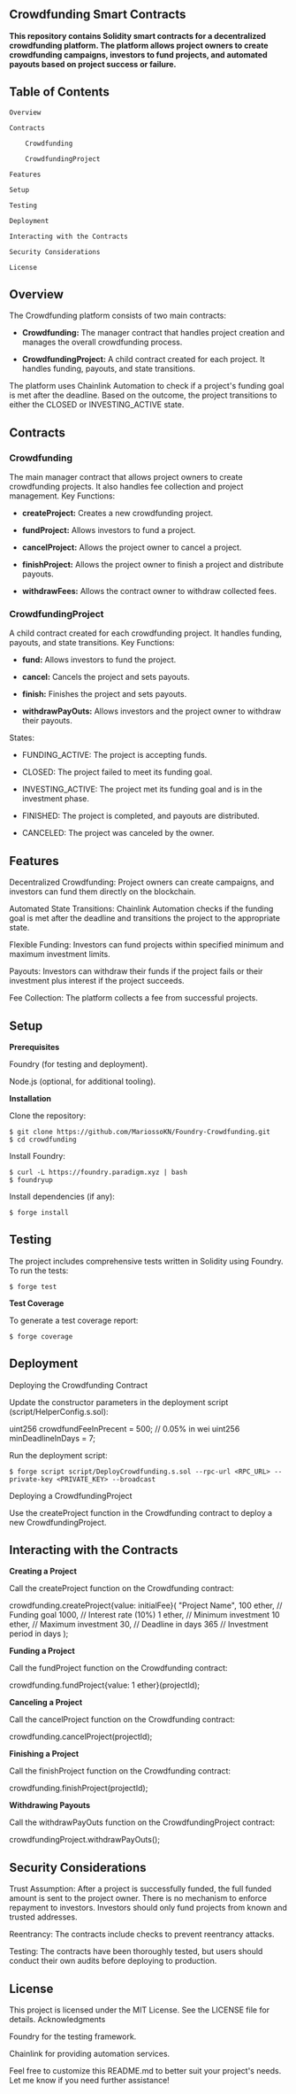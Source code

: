 ## Crowdfunding Smart Contracts

**This repository contains Solidity smart contracts for a decentralized crowdfunding platform. The platform allows project owners to create crowdfunding campaigns, investors to fund projects, and automated payouts based on project success or failure.**

## Table of Contents

    Overview

    Contracts

        Crowdfunding

        CrowdfundingProject

    Features

    Setup

    Testing

    Deployment

    Interacting with the Contracts

    Security Considerations

    License

## Overview

The Crowdfunding platform consists of two main contracts:

-    **Crowdfunding:** The manager contract that handles project creation and manages the overall crowdfunding process.

-    **CrowdfundingProject:** A child contract created for each project. It handles funding, payouts, and state transitions.

The platform uses Chainlink Automation to check if a project's funding goal is met after the deadline. Based on the outcome, the project transitions to either the CLOSED or INVESTING_ACTIVE state.

## Contracts

### Crowdfunding

The main manager contract that allows project owners to create crowdfunding projects. It also handles fee collection and project management.
Key Functions:

-    **createProject:** Creates a new crowdfunding project.

-    **fundProject:** Allows investors to fund a project.

-    **cancelProject:** Allows the project owner to cancel a project.

-    **finishProject:** Allows the project owner to finish a project and distribute payouts.

-    **withdrawFees:** Allows the contract owner to withdraw collected fees.

### CrowdfundingProject

A child contract created for each crowdfunding project. It handles funding, payouts, and state transitions.
Key Functions:

-    **fund:** Allows investors to fund the project.

-    **cancel:** Cancels the project and sets payouts.

-    **finish:** Finishes the project and sets payouts.

-    **withdrawPayOuts:** Allows investors and the project owner to withdraw their payouts.

States:

- FUNDING_ACTIVE: The project is accepting funds.

- CLOSED: The project failed to meet its funding goal.

- INVESTING_ACTIVE: The project met its funding goal and is in the investment phase.

- FINISHED: The project is completed, and payouts are distributed.

- CANCELED: The project was canceled by the owner.


## Features

Decentralized Crowdfunding: Project owners can create campaigns, and investors can fund them directly on the blockchain.

Automated State Transitions: Chainlink Automation checks if the funding goal is met after the deadline and transitions the project to the appropriate state.

Flexible Funding: Investors can fund projects within specified minimum and maximum investment limits.

Payouts: Investors can withdraw their funds if the project fails or their investment plus interest if the project succeeds.

Fee Collection: The platform collects a fee from successful projects.

## Setup

**Prerequisites**

Foundry (for testing and deployment).

Node.js (optional, for additional tooling).

**Installation**

Clone the repository:

```shell
$ git clone https://github.com/MariossoKN/Foundry-Crowdfunding.git
$ cd crowdfunding
```

Install Foundry:

```shell
$ curl -L https://foundry.paradigm.xyz | bash
$ foundryup
```

Install dependencies (if any):

```shell
$ forge install
```

## Testing

The project includes comprehensive tests written in Solidity using Foundry. To run the tests:

```shell
$ forge test
```

**Test Coverage**

To generate a test coverage report:

```shell
$ forge coverage
```

## Deployment

Deploying the Crowdfunding Contract

Update the constructor parameters in the deployment script (script/HelperConfig.s.sol):

uint256 crowdfundFeeInPrecent = 500; // 0.05% in wei
uint256 minDeadlineInDays = 7;

Run the deployment script:

```shell
$ forge script script/DeployCrowdfunding.s.sol --rpc-url <RPC_URL> --private-key <PRIVATE_KEY> --broadcast
```

Deploying a CrowdfundingProject

Use the createProject function in the Crowdfunding contract to deploy a new CrowdfundingProject.

## Interacting with the Contracts

**Creating a Project**

Call the createProject function on the Crowdfunding contract:

crowdfunding.createProject{value: initialFee}(
    "Project Name",
    100 ether, // Funding goal
    1000, // Interest rate (10%)
    1 ether, // Minimum investment
    10 ether, // Maximum investment
    30, // Deadline in days
    365 // Investment period in days
);

**Funding a Project**

Call the fundProject function on the Crowdfunding contract:

crowdfunding.fundProject{value: 1 ether}(projectId);

**Canceling a Project**

Call the cancelProject function on the Crowdfunding contract:

crowdfunding.cancelProject(projectId);

**Finishing a Project**

Call the finishProject function on the Crowdfunding contract:

crowdfunding.finishProject(projectId);

**Withdrawing Payouts**

Call the withdrawPayOuts function on the CrowdfundingProject contract:

crowdfundingProject.withdrawPayOuts();

## Security Considerations

Trust Assumption: After a project is successfully funded, the full funded amount is sent to the project owner. There is no mechanism to enforce repayment to investors. Investors should only fund projects from known and trusted addresses.

Reentrancy: The contracts include checks to prevent reentrancy attacks.

Testing: The contracts have been thoroughly tested, but users should conduct their own audits before deploying to production.

## License

This project is licensed under the MIT License. See the LICENSE file for details.
Acknowledgments

Foundry for the testing framework.

Chainlink for providing automation services.

Feel free to customize this README.md to better suit your project's needs. Let me know if you need further assistance!